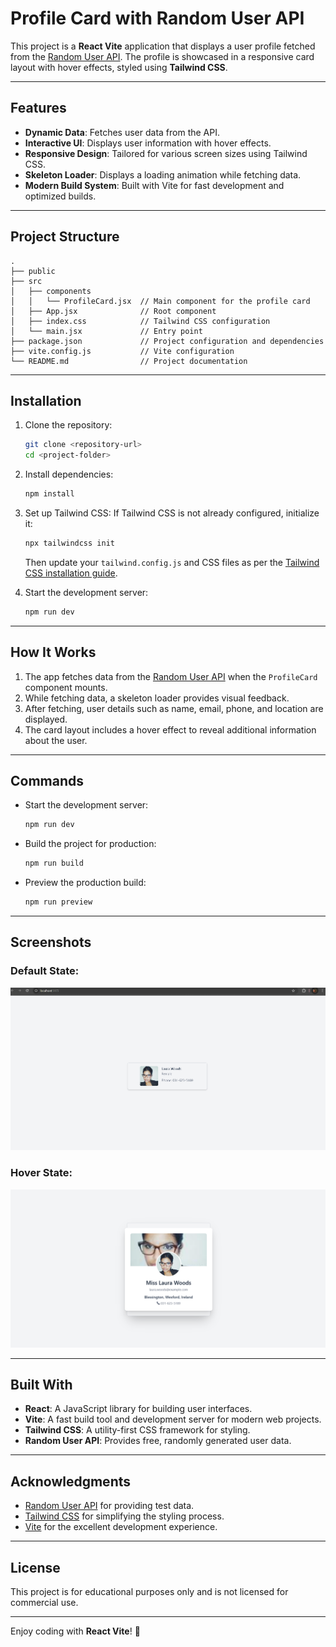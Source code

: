 
# Profile Card with Random User API

This project is a **React Vite** application that displays a user profile fetched from the [Random User API](https://randomuser.me/). The profile is showcased in a responsive card layout with hover effects, styled using **Tailwind CSS**.

---

## Features

- **Dynamic Data**: Fetches user data from the API.
- **Interactive UI**: Displays user information with hover effects.
- **Responsive Design**: Tailored for various screen sizes using Tailwind CSS.
- **Skeleton Loader**: Displays a loading animation while fetching data.
- **Modern Build System**: Built with Vite for fast development and optimized builds.

---

## Project Structure

```
.
├── public
├── src
│   ├── components
│   │   └── ProfileCard.jsx  // Main component for the profile card
│   ├── App.jsx              // Root component
│   ├── index.css            // Tailwind CSS configuration
│   └── main.jsx             // Entry point
├── package.json             // Project configuration and dependencies
├── vite.config.js           // Vite configuration
└── README.md                // Project documentation
```

---

## Installation

1. Clone the repository:
   ```bash
   git clone <repository-url>
   cd <project-folder>
   ```

2. Install dependencies:
   ```bash
   npm install
   ```

3. Set up Tailwind CSS:
   If Tailwind CSS is not already configured, initialize it:
   ```bash
   npx tailwindcss init
   ```
   Then update your `tailwind.config.js` and CSS files as per the [Tailwind CSS installation guide](https://tailwindcss.com/docs/installation).

4. Start the development server:
   ```bash
   npm run dev
   ```

---

## How It Works

1. The app fetches data from the [Random User API](https://randomuser.me/api/?page=1&results=1&seed=abc) when the `ProfileCard` component mounts.
2. While fetching data, a skeleton loader provides visual feedback.
3. After fetching, user details such as name, email, phone, and location are displayed.
4. The card layout includes a hover effect to reveal additional information about the user.

---

## Commands

- Start the development server:
  ```bash
  npm run dev
  ```
- Build the project for production:
  ```bash
  npm run build
  ```
- Preview the production build:
  ```bash
  npm run preview
  ```

---

## Screenshots

### Default State:
![Default State](public/Screenshot%202025-02-06%20144118.png)

### Hover State:
![Hover State](public/Screenshot%202025-02-06%20144139.png)

---

## Built With

- **React**: A JavaScript library for building user interfaces.
- **Vite**: A fast build tool and development server for modern web projects.
- **Tailwind CSS**: A utility-first CSS framework for styling.
- **Random User API**: Provides free, randomly generated user data.

---

## Acknowledgments

- [Random User API](https://randomuser.me/) for providing test data.
- [Tailwind CSS](https://tailwindcss.com/) for simplifying the styling process.
- [Vite](https://vitejs.dev/) for the excellent development experience.

---

## License

This project is for educational purposes only and is not licensed for commercial use.

---

Enjoy coding with **React Vite**! 🚀